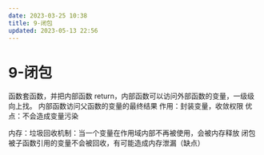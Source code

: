 ```yaml
---
date: 2023-03-25 10:38
title: 9-闭包
updated: 2023-05-13 22:56
---
```


# 9-闭包

函数套函数，并把内部函数 return，内部函数可以访问外部函数的变量，一级级向上找。
内部函数访问父函数的变量的最终结果
作用：封装变量，收敛权限
优点：不会造成变量污染

内存：垃圾回收机制：当一个变量在作用域内部不再被使用，会被内存释放
闭包被子函数引用的变量不会被回收，有可能造成内存泄漏（缺点）
